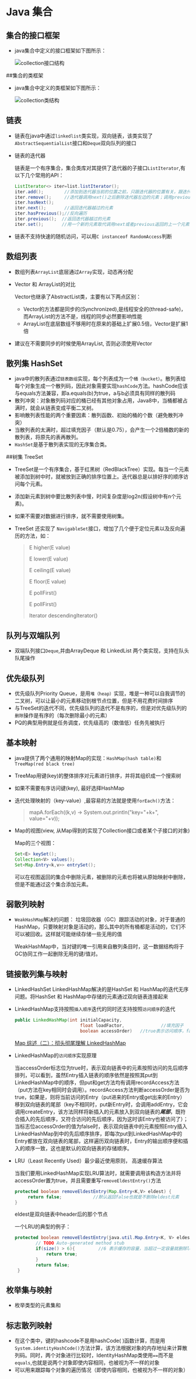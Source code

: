 # Java 集合

## 集合的接口框架

* java集合中定义的接口框架如下图所示：

  ![collection接口结构](Pics\collection接口结构.png)

##集合的类框架

* java集合中定义的类框架如下图所示：

  ![collection类结构](Pics\collection类结构.png)

## 链表

* 链表在java中通过`linkedlist`类实现，双向链表，该类实现了`AbstractSequentialList`接口和`Deque`双向队列的接口

* 链表的迭代器

  链表是一个有序集合，集合类库对其提供了迭代器的子接口`ListIterator`,有以下几个常用的API：

  ```java
  ListIterator<> iter=list.listIterator();
  iter.add();        //添加到迭代器当前的位置之前，只跟迭代器的位置有关，跟迭代器的状态无关
  iter.remove();     //迭代器调用next()之后删除迭代器左边的元素；调用previous()之后，删除迭代器右边的元素，并且不能连续调用两次remove();即remove()不仅跟迭代器的位置有关，还跟迭代器的状态有关
  iter.hasNext();
  iter.next();       //返回迭代器越过的元素
  iter.hasPrevious();//反向遍历
  iter.previous();  //返回迭代器越过的元素
  iter.set();       //用一个新的元素取代调用next或者previous返回的上一个元素
  ```

* 链表不支持快速的随机访问，可以用`C instanceof RandomAccess`判断

## 数组列表

* 数组列表`ArrayList`底层通过`Array`实现，动态再分配

* Vector 和 ArrayList的对比

  Vector也继承了AbstractList类，主要有以下两点区别：

  * Vector的方法都是同步的(Synchronized),是线程安全的(thread-safe)，而ArrayList的方法不是，线程的同步必然要影响性能 
  * ArrayList在底层数组不够用时在原来的基础上扩展0.5倍，Vector是扩展1倍

* 建议在不需要同步的时候使用ArrayList, 否则必须使用Vector

## 散列集 HashSet

* java中的散列表通过`链表数组`实现，每个列表成为一个`桶（bucket）`。散列表给每个对象生成一个散列码，因此对象需要实现`hashCode`方法。hashCode应该与equals方法兼容，即a.equals(b)为true，a与b必须具有同样的散列码
* 散列冲突：对象散列码对应的桶已经有其他对象占用，Java8中，当桶都被占满时，就会从链表变成平衡二叉树。
* 影响散列表性能的两个重要因素：散列函数、初始的桶的个数（避免散列冲突）
* 当散列表的太满时，超过填充因子（默认是0.75），会产生一个2倍桶数的新的散列表，将原先的表再散列。
* `HashSet`是基于散列表实现的无序集合类。

##树集 TreeSet

* TreeSet是一个有序集合，基于红黑树（RedBlackTree）实现。每当一个元素被添加到树中时，就被放到正确的排序位置上。迭代器总是以排好序的顺序访问每个元素。

* 添加新元素到树中要比散列表中慢，时间复杂度是log2n(假设树中有n个元素)。

* 如果不需要对数据进行排序，就不需要使用树集。

* TreeSet 还实现了 `NavigableSet`接口，增加了几个便于定位元素以及反向遍历的方法，如：

  > E higher(E value)
  >
  > E lower(E value)
  >
  > E ceiling(E value)
  >
  > E floor(E value)
  >
  > E pollFirst()
  >
  > E pollFirst()
  >
  > Iterator<E> descendingIterator()

## 队列与双端队列

* 双端队列接口`Deque`,并由ArrayDeque 和 LinkedList 两个类实现，支持在队头队尾操作

## 优先级队列

* 优先级队列Priority Queue，是用`堆（heap）`实现，堆是一种可以自我调节的二叉树，可以让最小的元素移动到根节点位置，但是不用花费时间排序
* 与TreeSet的迭代不同，优先级队列的迭代不是有序的，但是对优先级队列的`删除`操作是有序的（每次删除最小的元素）
* PQ的典型用例就是任务调度，优先级高的（数值低）任务先被执行

## 基本映射

* java提供了两个通用的映射Map的实现：`HashMap(hash table)`和`TreeMap(red black tree)`

* TreeMap用键(key)的整体排序对元素进行排序，并将其组织成一个搜索树

* 如果不需要有序访问键(key), 最好选择HashMap

* 迭代处理映射的（key-value）,最容易的方法就是使用`forEach()`方法：

  > mapA.forEach((k,v) -> System.out.println("key="+k+", value="+v));

* Map的视图(view, 从Map得到的实现了Collection接口或者某个子接口的对象)

  Map的三个视图：

  ```java
  Set<E> keySet();
  Collection<V> values();
  Set<Map.Entry<k,v>> entrySet();
  ```

  可以在视图返回的集合中删除元素，被删除的元素也将被从原始映射中删除，但是不能通过这个集合添加元素。

## 弱散列映射

* `WeakHashMap`解决的问题： 垃圾回收器（GC）跟踪活动的对象，对于普通的HashMap，只要映射对象是活动的，那么其中的所有桶都是活动的，它们不可以被回收。这样就可能继续存储一些无用的值

  WeakHashMap中，当对键的唯一引用来自散列条目时，这一数据结构将于GC协同工作一起删除无用的键/值对。

## 链接散列集与映射

* LinkedHashSet LinkedHashMap解决的是HashSet 和 HashMap的迭代无序问题。将HashSet 和 HashMap中存储的元素通过双向链表连接起来

* LinkedHashMap支持按照`插入顺序`迭代的同时还支持按照`访问顺序`的迭代

  ```java
  public LinkedHashMap(int initialCapacity,
                           float loadFactor,              //填充因子
                           boolean accessOrder)   //true表示访问顺序，false表示插入顺序   
  ```

  [Map 综述（二）：彻头彻尾理解 LinkedHashMap](https://blog.csdn.net/justloveyou_/article/details/71713781)

* LinkedHashMap的`访问顺序`实现原理

  当accessOrder标志位为true时，表示双向链表中的元素按照访问的先后顺序排列，可以看到，虽然Entry插入链表的顺序依然是按照其put到LinkedHashMap中的顺序，但put和get方法均有调用recordAccess方法（put方法在key相同时会调用）。recordAccess方法判断accessOrder是否为true，如果是，则将当前访问的Entry（put进来的Entry或get出来的Entry）移到双向链表的尾部（key不相同时，put新Entry时，会调用addEntry，它会调用createEntry，该方法同样将新插入的元素放入到双向链表的***尾部***，既符合插入的先后顺序，又符合访问的先后顺序，因为这时该Entry也被访问了）；当标志位accessOrder的值为false时，表示双向链表中的元素按照Entry插入LinkedHashMap到中的先后顺序排序，即每次put到LinkedHashMap中的Entry都放在双向链表的尾部，这样遍历双向链表时，Entry的输出顺序便和插入的顺序一致，这也是默认的双向链表的存储顺序。

* LRU（Least Recently Used）最少最近使用原则， 高速缓存算法

  当我们要用LinkedHashMap实现LRU算法时，就需要调用该构造方法并将accessOrder置为true，并且需要重写`removeEldestEntry()`方法

  ```java
  protected boolean removeEldestEntry(Map.Entry<K,V> eldest) {
       return false;            //默认返回false也就是不删除eldest元素
  }
  ```

  eldest是双向链表中header后的那个节点

  一个LRU的典型的例子：

  ```java
  protected boolean removeEldestEntry(java.util.Map.Entry<K, V> eldest) {
          // TODO Auto-generated method stub
          if(size() > 6){         //6 表示缓存的容量，当超过一定容量就删除least recently表示的元素
              return true; 
          }
          return false;
   }
  
  ```

  

## 枚举集与映射

* 枚举类型的元素集和

## 标志散列映射

* 在这个类中，键的hashcode不是用hashCode( )函数计算，而是用`System.identityHashCode()`方法计算，该方法根据对象的内存地址来计算散列码。同时，两个对象进行比较时，IdentityHashMap类使用`==`而不是`equals`,也就是说两个对象即使内容相同，也被视为不一样的对象
* 可以用来跟踪每个对象的遍历情况（即使内容相同，也被视为不一样的对象）





